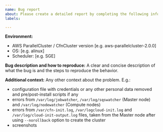 ```yaml
---
name: Bug report
about: Please create a detailed report by completing the following information
labels: 

---
```


**Environment:**
 - AWS ParallelCluster / CfnCluster version [e.g. aws-parallelcluster-2.0.0]
 - OS: [e.g. alinux]
 - Scheduler: [e.g. SGE]

**Bug description and how to reproduce:**
A clear and concise description of what the bug is and the steps to reproduce the behavior.

**Additional context:**
Any other context about the problem. E.g.:
 - configuration file with credentials or any other personal data removed and pre/post-install scripts if any
 - errors from `/var/log/jobwatcher`, `/var/log/sqswatcher` (Master node) and `/var/log/nodewatcher` (Compute nodes)
 - errors from `/var/cfn-init.log`, `/var/logcloud-init.log` and `/var/log/cloud-init-output.log` files, taken from the Master node after using `--norollback` option to create the cluster
 - screenshots
